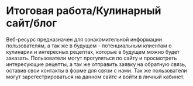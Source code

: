 # Итоговая работа/Кулинарный сайт/блог
Веб-ресурс предназначен для ознакомительной информации пользователям, а так же в будущем - потенциальным клиентам о кулинарии и интересных рецептах, которые в будущем можно будет заказать. Пользователи могут прогуляться по сайту и просмотреть интересующие рецепты, а так же отправить заявку на обратную связь, оставив свои контакты в форме для связи с нами. Так же пользователи могут зарегестрироваться на данном сайте и войти в личный кабинет.

